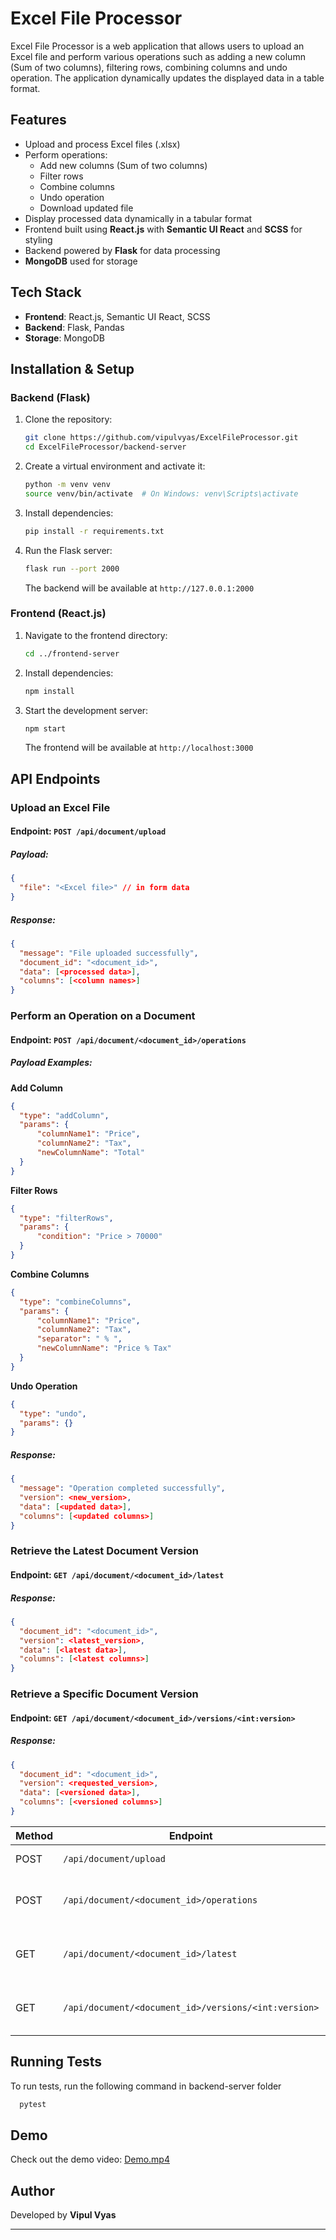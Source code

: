 # Excel File Processor

Excel File Processor is a web application that allows users to upload an Excel file and perform various operations such as adding a new column (Sum of two columns), filtering rows, combining columns and undo operation. The application dynamically updates the displayed data in a table format.

## Features

- Upload and process Excel files (.xlsx)
- Perform operations:
  - Add new columns (Sum of two columns)
  - Filter rows
  - Combine columns
  - Undo operation
  - Download updated file
- Display processed data dynamically in a tabular format
- Frontend built using **React.js** with **Semantic UI React** and **SCSS** for styling
- Backend powered by **Flask** for data processing
- **MongoDB** used for storage

## Tech Stack

- **Frontend**: React.js, Semantic UI React, SCSS
- **Backend**: Flask, Pandas
- **Storage**: MongoDB

## Installation & Setup

### Backend (Flask)

1. Clone the repository:
   ```sh
   git clone https://github.com/vipulvyas/ExcelFileProcessor.git
   cd ExcelFileProcessor/backend-server
   ```
2. Create a virtual environment and activate it:
   ```sh
   python -m venv venv
   source venv/bin/activate  # On Windows: venv\Scripts\activate
   ```
3. Install dependencies:
   ```sh
   pip install -r requirements.txt
   ```
4. Run the Flask server:
   ```sh
   flask run --port 2000
   ```
   The backend will be available at `http://127.0.0.1:2000`

### Frontend (React.js)

1. Navigate to the frontend directory:
   ```sh
   cd ../frontend-server
   ```
2. Install dependencies:
   ```sh
   npm install
   ```
3. Start the development server:
   ```sh
   npm start
   ```
   The frontend will be available at `http://localhost:3000`

## API Endpoints

### Upload an Excel File
#### Endpoint: `POST /api/document/upload`
##### Payload: 
```json
{    
  "file": "<Excel file>" // in form data
}
```
##### Response:
```json
{
  "message": "File uploaded successfully",
  "document_id": "<document_id>",
  "data": [<processed data>],
  "columns": [<column names>]
}
```

### Perform an Operation on a Document
#### Endpoint: `POST /api/document/<document_id>/operations`
##### Payload Examples:

**Add Column**
```json
{
  "type": "addColumn",
  "params": {
      "columnName1": "Price",
      "columnName2": "Tax",
      "newColumnName": "Total"
  }
}
```

**Filter Rows**
```json
{
  "type": "filterRows",
  "params": {
      "condition": "Price > 70000"
  }
}
```

**Combine Columns**
```json
{
  "type": "combineColumns",
  "params": {
      "columnName1": "Price",
      "columnName2": "Tax",
      "separator": " % ",
      "newColumnName": "Price % Tax"
  }
}
```

**Undo Operation**
```json
{
  "type": "undo",
  "params": {}
}
```

##### Response:
```json
{
  "message": "Operation completed successfully",
  "version": <new_version>,
  "data": [<updated data>],
  "columns": [<updated columns>]
}
```

### Retrieve the Latest Document Version
#### Endpoint: `GET /api/document/<document_id>/latest`
##### Response:
```json
{
  "document_id": "<document_id>",
  "version": <latest_version>,
  "data": [<latest data>],
  "columns": [<latest columns>]
}
```

### Retrieve a Specific Document Version
#### Endpoint: `GET /api/document/<document_id>/versions/<int:version>`
##### Response:
```json
{
  "document_id": "<document_id>",
  "version": <requested_version>,
  "data": [<versioned data>],
  "columns": [<versioned columns>]
}
```

| Method | Endpoint                                             | Description                          |
| ------ | ---------------------------------------------------- | ------------------------------------ |
| POST   | `/api/document/upload`                               | Upload an Excel file                 |
| POST   | `/api/document/<document_id>/operations`             | Perform an operation on a document   |
| GET    | `/api/document/<document_id>/latest`                 | Retrieve the latest document version |
| GET    | `/api/document/<document_id>/versions/<int:version>` | Retrieve a specific document version |


## Running Tests

To run tests, run the following command in backend-server folder

```bash
  pytest
```


## Demo

Check out the demo video: [Demo.mp4](./Demo.mp4)

## Author

Developed by **Vipul Vyas**

---
